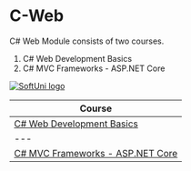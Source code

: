 # C-Web
C# Web Module consists of two courses.

1. C# Web Development Basics
2. C# MVC Frameworks - ASP.NET Core

<a href="https://softuni.bg/trainings/courses" rel="Courses">  ![SoftUni logo][logo] <a/>

|**Course**| 
|---|
|<a href="https://softuni.bg/trainings/2086/csharp-web-development-basics-september-2018" > C# Web Development Basics </a> |
|---|
|<a href="https://softuni.bg/trainings/2197/csharp-mvc-frameworks-asp-net-core-november-2018" > C# MVC Frameworks - ASP.NET Core </a> |


[logo]: http://innovationstarterbox.bg/wp-content/uploads/2016/05/Softuni_logo_trasparent.png "Logo Title Text 2"
